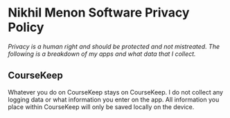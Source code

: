 # Nikhil Menon Software Privacy Policy
*Privacy is a human right and should be protected and not mistreated. The following is a breakdown of my apps and what data that I collect.*


## CourseKeep
Whatever you do on CourseKeep stays on CourseKeep. I do not collect any logging data or what information you enter on the app.  All information you place within CourseKeep will only be saved locally on the device.
